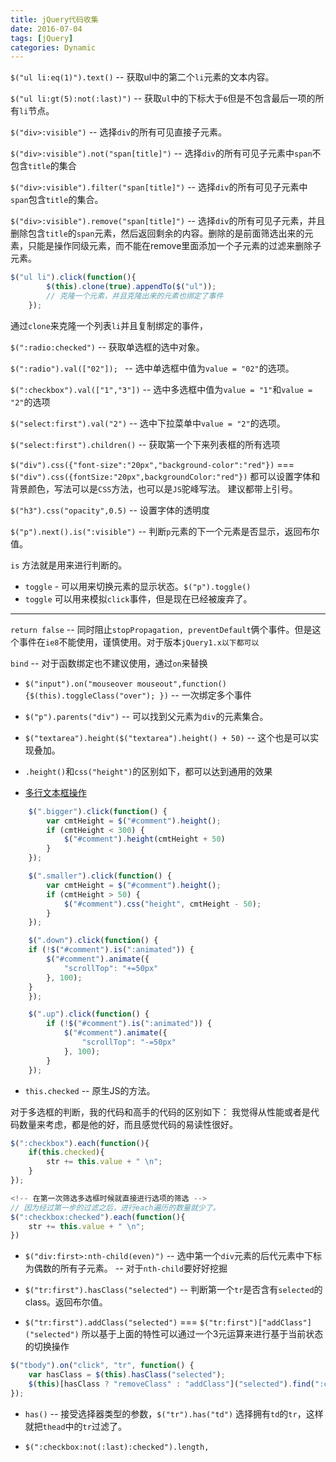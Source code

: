 ```yaml
---
title: jQuery代码收集
date: 2016-07-04
tags: [jQuery]
categories: Dynamic
---
```


`$("ul li:eq(1)").text()` -- 获取ul中的第二个`li`元素的文本内容。

`$("ul li:gt(5):not(:last)")` -- 获取`ul`中的下标大于`6`但是不包含最后一项的所有`li`节点。

`$("div>:visible")` -- 选择`div`的所有可见直接子元素。

`$("div>:visible").not("span[title]")` -- 选择`div`的所有可见子元素中`span`不包含`title`的集合

`$("div>:visible").filter("span[title]")` -- 选择`div`的所有可见子元素中`span`包含`title`的集合。

`$("div>:visible").remove("span[title]")` -- 选择`div`的所有可见子元素，并且删除包含`title`的`span`元素，然后返回剩余的内容。删除的是前面筛选出来的元素，只能是操作同级元素，而不能在remove里面添加一个子元素的过滤来删除子元素。

```javascript
$("ul li").click(function(){
        $(this).clone(true).appendTo($("ul"));
        // 克隆一个元素，并且克隆出来的元素也绑定了事件
    });
```

通过`clone`来克隆一个列表`li`并且复制绑定的事件，

`$(":radio:checked")` -- 获取单选框的选中对象。

`$(":radio").val(["02"]); ` -- 选中单选框中值为`value = "02"`的选项。

`$(":checkbox").val(["1","3"])` -- 选中多选框中值为`value = "1"`和`value = "2"`的选项

`$("select:first").val("2")` -- 选中下拉菜单中`value = "2"`的选项。

`$("select:first").children()` -- 获取第一个下来列表框的所有选项

`$("div").css({"font-size":"20px","background-color":"red"})` ===
`$("div").css({fontSize:"20px",backgroundColor:"red"})`
都可以设置字体和背景颜色，写法可以是`CSS`方法，也可以是`JS`驼峰写法。
建议都带上引号。

`$("h3").css("opacity",0.5)` -- 设置字体的透明度

`$("p").next().is(":visible")` -- 判断`p`元素的下一个元素是否显示，返回布尔值。

`is` 方法就是用来进行判断的。

- `toggle` - 可以用来切换元素的显示状态。`$("p").toggle()` 
- `toggle` 可以用来模拟`click`事件，但是现在已经被废弃了。

---

`return false` -- 同时阻止`stopPropagation, preventDefault`俩个事件。但是这个事件在`ie8`不能使用，谨慎使用。对于版本`jQuery1.x以下都可以`

`bind` -- 对于函数绑定也不建议使用，通过`on`来替换

- `$("input").on("mouseover mouseout",function(){$(this).toggleClass("over"); })` -- 一次绑定多个事件

- `$("p").parents("div")` -- 可以找到父元素为`div`的元素集合。

- `$("textarea").height($("textarea").height() + 50)` -- 这个也是可以实现叠加。

- `.height()`和`css("height")`的区别如下，都可以达到通用的效果

- [多行文本框操作](http://jsbin.com/kotezot/3/edit?html,js,output)

```javascript
    $(".bigger").click(function() {
        var cmtHeight = $("#comment").height();
        if (cmtHeight < 300) {
            $("#comment").height(cmtHeight + 50)
        }
    });

    $(".smaller").click(function() {
        var cmtHeight = $("#comment").height();
        if (cmtHeight > 50) {
            $("#comment").css("height", cmtHeight - 50);
        }
    });

    $(".down").click(function() {
    if (!$("#comment").is(":animated")) {
        $("#comment").animate({
            "scrollTop": "+=50px"
        }, 100);
    }
    });

    $(".up").click(function() {
        if (!$("#comment").is(":animated")) {
            $("#comment").animate({
                "scrollTop": "-=50px"
            }, 100);
        }
    });
```

- `this.checked` -- 原生JS的方法。

对于多选框的判断，我的代码和高手的代码的区别如下：
我觉得从性能或者是代码数量来考虑，都是他的好，而且感觉代码的易读性很好。

```javascript
$(":checkbox").each(function(){
    if(this.checked){
        str += this.value + " \n";
    }
});

<!-- 在第一次筛选多选框时候就直接进行选项的筛选 -->
// 因为经过第一步的过滤之后，进行each遍历的数量就少了。
$(":checkbox:checked").each(function(){
    str += this.value + " \n";
})
```

- `$("div:first>:nth-child(even)")` -- 选中第一个`div`元素的后代元素中下标为偶数的所有子元素。 -- 对于`nth-child`要好好挖掘

- `$("tr:first").hasClass("selected")` -- 判断第一个`tr`是否含有`selected`的class。返回布尔值。

- `$("tr:first").addClass("selected")` === 
`$("tr:first")["addClass"]("selected")`
所以基于上面的特性可以通过一个3元运算来进行基于当前状态的切换操作

```javascript
$("tbody").on("click", "tr", function() {
    var hasClass = $(this).hasClass("selected");
    $(this)[hasClass ? "removeClass" : "addClass"]("selected").find(":checkbox").prop("checked", !hasClass);
});
```

- `has()` -- 接受选择器类型的参数，`$("tr").has("td")` 选择拥有`td`的`tr`，这样就把`thead`中的`tr`过滤了。

- `$(":checkbox:not(:last):checked").length,`
